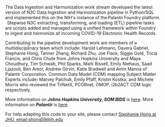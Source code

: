 
The Data Ingestion and Harmonization work stream developed the latest version of N3C Data Ingestion and Harmonization pipeline in Python/SQL and implemented this on the NIH's instance of the Palantir Foundry platform.   Stepwise N3C extracting, transforming, and loading (ETL) pipeline tasks are scripts added and managed using a unified framework within Foundry to ingest and harmonize all incoming COVID-19 Electronic Health Records.

Contributing to the pipeline development work are members of a multidisciplinary team which include: Harold Lehmann, Davera Gabriel, Stephanie Hong, Tanner Zhang, Richard Zhu, Joe Flack, Siggie Gold, Tricia Francis, and Chris Chute from Johns Hopkins University and Maya Choudhury, Tim Schwab, Phil Sparks, Mark Bissell, Emily Niehaus, Saad Ljazouli, Ben Amor, Andrew Girvin, Katie Bradwell and Amin Manna of Palantir Corporation. Common Data Model (CDM) mapping Subject Matter Experts include: Matvey Palchuk, Emily Pfaff, Kristin Kostka, and Michele Morris who reviewed the TriNetX, PCORnet, OMOP, i2b2ACT CDM logic respectively.

More information on ***Johns Hopkins University, SOM BIDS*** is [here](https://www.hopkinsmedicine.org/gim/research/content/biomedical_informatics_data_science.html).
More information on ***Palantir*** is [here](https://www.palantir.com/solutions/health/).

For help adapting this code to your site, please contact [Stephanie Hong at JHU, email:shong59@jh.edu](mailto:email@example.com)
